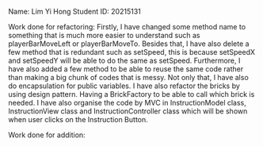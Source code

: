 Name: Lim Yi Hong
Student ID: 20215131

Work done for refactoring:
Firstly, I have changed some method name to something that is much more easier to understand
such as playerBarMoveLeft or playerBarMoveTo.
Besides that, I have also delete a few method that is redundant such as setSpeed, this is because
setSpeedX and setSpeedY will be able to do the same as setSpeed.
Furthermore, I have also added a few method to be able to reuse the same code rather than 
making a big chunk of codes that is messy.
Not only that, I have also do encapsulation for public variables. I have also refactor the bricks by using design pattern.
Having a BrickFactory to be able to call which brick is needed. I have also organise the code by MVC in InstructionModel class,
InstructionView class and InstructionController class which will be shown when user clicks on the Instruction Button.

Work done for addition:
